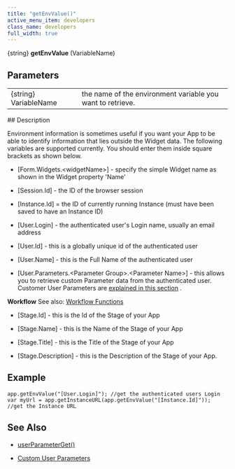 ```yaml
---
title: "getEnvValue()"
active_menu_item: developers
class_name: developers
full_width: true
---
```



{string} **getEnvValue** (VariableName)

## Parameters

<table>
<tr>
<td width="149">
{string} VariableName

</td>
<td width="22">
</td>
<td width="709">
the name of the environment variable you want to retrieve.

</td>
</tr>
</table>
## Description

Environment information is sometimes useful if you want your App to be able to identify information that lies outside the Widget data. The following variables are supported currently. You should enter them inside square brackets as shown below.

 - [Form.Widgets.\<widgetName\>] - specify the simple Widget name as shown in the Widget property 'Name'

 - [Session.Id] - the ID of the browser session

 - [Instance.Id] = the ID of currently running Instance (must have been saved to have an Instance ID)

 - [User.Login] - the authenticated user's Login name, usually an email address

 - [User.Id] - this is a globally unique id of the authenticated user

 - [User.Name] - this is the Full Name of the authenticated user

 - [User.Parameters.\<Parameter Group\>.\<Parameter Name\>] - this allows you to retrieve custom Parameter data from the authenticated user. Customer User Parameters are [explained in this section](/developers/user-guide/product-guide/the-console/console-tabs/more/account-variables/user-parameters/) .

**Workflow** See also: [Workflow Functions](/developers/user-guide/scripting-apis/client-api/workflow-functions/)

 - [Stage.Id] - this is the Id of the Stage of your App

 - [Stage.Name] - this is the Name of the Stage of your App

 - [Stage.Title] - this is the Title of the Stage of your App

 - [Stage.Description] - this is the Description of the Stage of your App.

## **Example**

    app.getEnvValue("[User.Login]"); //get the authenticated users Login 
    var myUrl = app.getInstanceURL(app.getEnvValue("[Instance.Id]")); //get the Instance URL
   

## See Also

 - [userParameterGet()](/developers/user-guide/scripting-apis/client-api/app-functions/userparameterget)

 - [Custom User Parameters](/developers/user-guide/product-guide/the-console/console-tabs/more/account-variables/user-parameters/)

